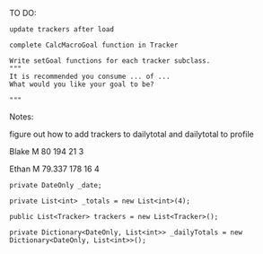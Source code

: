 TO DO:

    update trackers after load

    complete CalcMacroGoal function in Tracker

    Write setGoal functions for each tracker subclass. 
    """
    It is recommended you consume ... of ...
    What would you like your goal to be?

    """



Notes:

figure out how to add trackers to dailytotal and dailytotal to profile


Blake
M
80
194
21
3

Ethan
M
79.337
178
16
4

    private DateOnly _date;
    
    private List<int> _totals = new List<int>(4);

    public List<Tracker> trackers = new List<Tracker>();

    private Dictionary<DateOnly, List<int>> _dailyTotals = new Dictionary<DateOnly, List<int>>();